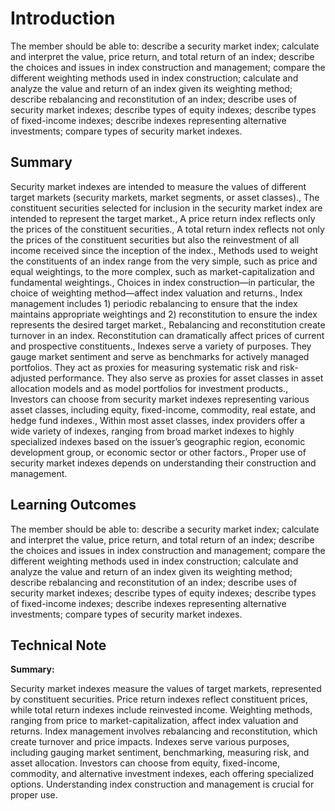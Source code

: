 # Introduction

The member should be able to: describe a security market index; calculate and interpret the value, price return, and total return of an index; describe the choices and issues in index construction and management; compare the different weighting methods used in index construction; calculate and analyze the value and return of an index given its weighting method; describe rebalancing and reconstitution of an index; describe uses of security market indexes; describe types of equity indexes; describe types of fixed-income indexes; describe indexes representing alternative investments; compare types of security market indexes.

## Summary

Security market indexes are intended to measure the values of different target markets (security markets, market segments, or asset classes)., The constituent securities selected for inclusion in the security market index are intended to represent the target market., A price return index reflects only the prices of the constituent securities., A total return index reflects not only the prices of the constituent securities but also the reinvestment of all income received since the inception of the index., Methods used to weight the constituents of an index range from the very simple, such as price and equal weightings, to the more complex, such as market-capitalization and fundamental weightings., Choices in index construction—in particular, the choice of weighting method—affect index valuation and returns., Index management includes 1) periodic rebalancing to ensure that the index maintains appropriate weightings and 2) reconstitution to ensure the index represents the desired target market., Rebalancing and reconstitution create turnover in an index. Reconstitution can dramatically affect prices of current and prospective constituents., Indexes serve a variety of purposes. They gauge market sentiment and serve as benchmarks for actively managed portfolios. They act as proxies for measuring systematic risk and risk-adjusted performance. They also serve as proxies for asset classes in asset allocation models and as model portfolios for investment products., Investors can choose from security market indexes representing various asset classes, including equity, fixed-income, commodity, real estate, and hedge fund indexes., Within most asset classes, index providers offer a wide variety of indexes, ranging from broad market indexes to highly specialized indexes based on the issuer’s geographic region, economic development group, or economic sector or other factors., Proper use of security market indexes depends on understanding their construction and management.

## Learning Outcomes

The member should be able to: describe a security market index; calculate and interpret the value, price return, and total return of an index; describe the choices and issues in index construction and management; compare the different weighting methods used in index construction; calculate and analyze the value and return of an index given its weighting method; describe rebalancing and reconstitution of an index; describe uses of security market indexes; describe types of equity indexes; describe types of fixed-income indexes; describe indexes representing alternative investments; compare types of security market indexes.

## Technical Note

**Summary:**

Security market indexes measure the values of target markets, represented by constituent securities. Price return indexes reflect constituent prices, while total return indexes include reinvested income. Weighting methods, ranging from price to market-capitalization, affect index valuation and returns. Index management involves rebalancing and reconstitution, which create turnover and price impacts. Indexes serve various purposes, including gauging market sentiment, benchmarking, measuring risk, and asset allocation. Investors can choose from equity, fixed-income, commodity, and alternative investment indexes, each offering specialized options. Understanding index construction and management is crucial for proper use.